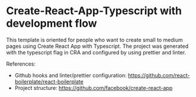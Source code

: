 # Create-React-App-Typescript with development flow
This template is oriented for people who want to create small to medium pages using Create React App with Typescript.
The project was generated with the typescript flag in CRA and configured by using prettier and linter.

References:
- Github hooks and linter/prettier configuration: https://github.com/react-boilerplate/react-boilerplate
- Project structure: https://github.com/facebook/create-react-app
